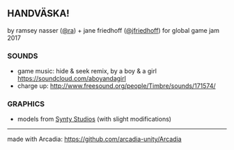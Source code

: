 ## HANDVÄSKA!

by ramsey nasser ([@ra](http://twitter.com/ra)) + jane friedhoff ([@jfriedhoff](http://twitter.com/jfriedhoff))
for global game jam 2017


### SOUNDS
* game music: hide & seek remix, by a boy & a girl https://soundcloud.com/aboyandagirl
* charge up: http://www.freesound.org/people/Timbre/sounds/171574/


### GRAPHICS
* models from [Synty Studios](https://www.assetstore.unity3d.com/en/#!/search/page=1/sortby=relevance/query=publisher:5217) (with slight modifications)

---

made with Arcadia: https://github.com/arcadia-unity/Arcadia
